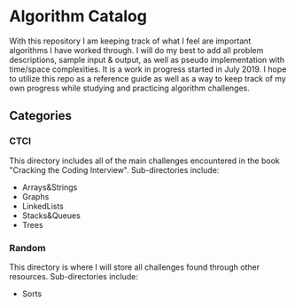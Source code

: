 # Algorithm Catalog
With this repository I am keeping track of what I feel are important algorithms I have worked through. I will do my best to add all problem descriptions, sample input & output, as well as pseudo implementation with time/space complexities. It is a work in progress started in July 2019. I hope to utilize this repo as a reference guide as well as a way to keep track of my own progress while studying and practicing algorithm challenges.
## Categories
### CTCI
This directory includes all of the main challenges encountered in the book "Cracking the Coding Interview". Sub-directories include:
- Arrays&Strings
- Graphs
- LinkedLists
- Stacks&Queues
- Trees
### Random
This directory is where I will store all challenges found through other resources. Sub-directories include: 
- Sorts